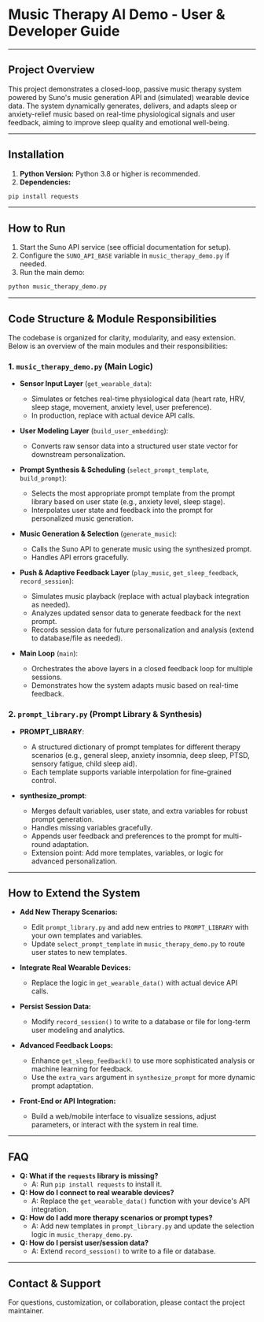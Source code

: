 # Music Therapy AI Demo - User & Developer Guide

---

## Project Overview

This project demonstrates a closed-loop, passive music therapy system powered by Suno's music generation API and (simulated) wearable device data. The system dynamically generates, delivers, and adapts sleep or anxiety-relief music based on real-time physiological signals and user feedback, aiming to improve sleep quality and emotional well-being.

---

## Installation

1. **Python Version:** Python 3.8 or higher is recommended.
2. **Dependencies:**

```bash
pip install requests
```

---

## How to Run

1. Start the Suno API service (see official documentation for setup).
2. Configure the `SUNO_API_BASE` variable in `music_therapy_demo.py` if needed.
3. Run the main demo:

```bash
python music_therapy_demo.py
```

---

## Code Structure & Module Responsibilities

The codebase is organized for clarity, modularity, and easy extension. Below is an overview of the main modules and their responsibilities:

### 1. `music_therapy_demo.py` (Main Logic)

- **Sensor Input Layer** (`get_wearable_data`):
  - Simulates or fetches real-time physiological data (heart rate, HRV, sleep stage, movement, anxiety level, user preference).
  - In production, replace with actual device API calls.

- **User Modeling Layer** (`build_user_embedding`):
  - Converts raw sensor data into a structured user state vector for downstream personalization.

- **Prompt Synthesis & Scheduling** (`select_prompt_template`, `build_prompt`):
  - Selects the most appropriate prompt template from the prompt library based on user state (e.g., anxiety level, sleep stage).
  - Interpolates user state and feedback into the prompt for personalized music generation.

- **Music Generation & Selection** (`generate_music`):
  - Calls the Suno API to generate music using the synthesized prompt.
  - Handles API errors gracefully.

- **Push & Adaptive Feedback Layer** (`play_music`, `get_sleep_feedback`, `record_session`):
  - Simulates music playback (replace with actual playback integration as needed).
  - Analyzes updated sensor data to generate feedback for the next prompt.
  - Records session data for future personalization and analysis (extend to database/file as needed).

- **Main Loop** (`main`):
  - Orchestrates the above layers in a closed feedback loop for multiple sessions.
  - Demonstrates how the system adapts music based on real-time feedback.

### 2. `prompt_library.py` (Prompt Library & Synthesis)

- **PROMPT_LIBRARY**:
  - A structured dictionary of prompt templates for different therapy scenarios (e.g., general sleep, anxiety insomnia, deep sleep, PTSD, sensory fatigue, child sleep aid).
  - Each template supports variable interpolation for fine-grained control.

- **synthesize_prompt**:
  - Merges default variables, user state, and extra variables for robust prompt generation.
  - Handles missing variables gracefully.
  - Appends user feedback and preferences to the prompt for multi-round adaptation.
  - Extension point: Add more templates, variables, or logic for advanced personalization.

---

## How to Extend the System

- **Add New Therapy Scenarios:**
  - Edit `prompt_library.py` and add new entries to `PROMPT_LIBRARY` with your own templates and variables.
  - Update `select_prompt_template` in `music_therapy_demo.py` to route user states to new templates.

- **Integrate Real Wearable Devices:**
  - Replace the logic in `get_wearable_data()` with actual device API calls.

- **Persist Session Data:**
  - Modify `record_session()` to write to a database or file for long-term user modeling and analytics.

- **Advanced Feedback Loops:**
  - Enhance `get_sleep_feedback()` to use more sophisticated analysis or machine learning for feedback.
  - Use the `extra_vars` argument in `synthesize_prompt` for more dynamic prompt adaptation.

- **Front-End or API Integration:**
  - Build a web/mobile interface to visualize sessions, adjust parameters, or interact with the system in real time.

---

## FAQ

- **Q: What if the `requests` library is missing?**
  - A: Run `pip install requests` to install it.
- **Q: How do I connect to real wearable devices?**
  - A: Replace the `get_wearable_data()` function with your device's API integration.
- **Q: How do I add more therapy scenarios or prompt types?**
  - A: Add new templates in `prompt_library.py` and update the selection logic in `music_therapy_demo.py`.
- **Q: How do I persist user/session data?**
  - A: Extend `record_session()` to write to a file or database.

---

## Contact & Support

For questions, customization, or collaboration, please contact the project maintainer. 